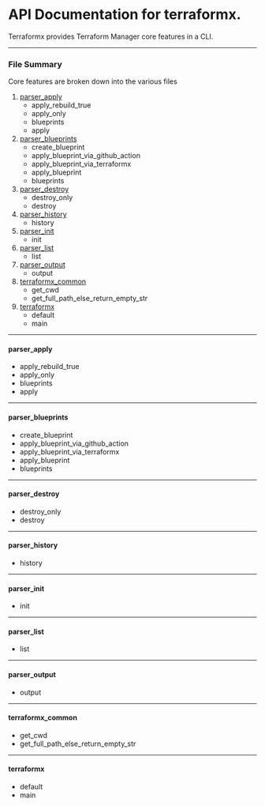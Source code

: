 # API Documentation for terraformx.

Terraformx provides Terraform Manager core features in a CLI.

---
### File Summary

Core features are broken down into the various files

1. [parser_apply](#parser_apply)
    - apply_rebuild_true
    - apply_only
    - blueprints
    - apply
2. [parser_blueprints](#parser_blueprints)
    - create_blueprint
    - apply_blueprint_via_github_action
    - apply_blueprint_via_terraformx
    - apply_blueprint
    - blueprints
3. [parser_destroy](#parser_destroy)
    - destroy_only
    - destroy
4. [parser_history](#parser_history)
    - history
5. [parser_init](#parser_init)
    - init
6. [parser_list](#parser_list)
    - list
7. [parser_output](#parser_output)
    - output
8. [terraformx_common](#terraformx_common)
    - get_cwd
    - get_full_path_else_return_empty_str
9. [terraformx](#terraformx)
    - default
    - main

---
#### parser_apply
- apply_rebuild_true
- apply_only
- blueprints
- apply

---
#### parser_blueprints
- create_blueprint
- apply_blueprint_via_github_action
- apply_blueprint_via_terraformx
- apply_blueprint
- blueprints

---
#### parser_destroy
- destroy_only
- destroy

---
#### parser_history
- history

---
#### parser_init
- init

---
#### parser_list
- list

---
#### parser_output
- output

---
#### terraformx_common
- get_cwd
- get_full_path_else_return_empty_str

---
#### terraformx
- default
- main